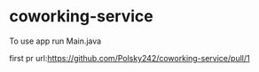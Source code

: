 # coworking-service

To use app run Main.java

first pr url:https://github.com/Polsky242/coworking-service/pull/1
